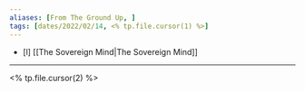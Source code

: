 ```yaml
---
aliases: [From The Ground Up, ]
tags: [dates/2022/02/14, <% tp.file.cursor(1) %>]
---
```

 - [l] [[The Sovereign Mind|The Sovereign Mind]]
---
 
<% tp.file.cursor(2) %>